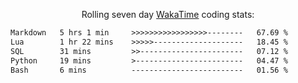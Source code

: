 <p align="center">Rolling seven day <a href="https://wakatime.com/@syrkis"/>WakaTime</a> coding stats:</p>
<!--START_SECTION:waka-->

```txt
Markdown   5 hrs 1 min     >>>>>>>>>>>>>>>>>--------   67.69 %
Lua        1 hr 22 mins    >>>>>--------------------   18.45 %
SQL        31 mins         >>-----------------------   07.12 %
Python     19 mins         >------------------------   04.47 %
Bash       6 mins          -------------------------   01.56 %
```

<!--END_SECTION:waka-->
